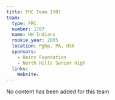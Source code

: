 ```yaml
---
title: FRC Team 1707
team:
  type: FRC
  number: 1707
  name: NH Indians
  rookie_year: 2005
  location: Pghp, PA, USA
  sponsors:
    - Heinz Foundation
    - North Hills Senior High
  links:
    Website: 
---
```

No content has been added for this team